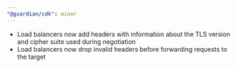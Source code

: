 ```yaml
---
"@guardian/cdk": minor
---
```


- Load balancers now add headers with information about the TLS version and cipher suite used during negotiation
- Load balancers now drop invalid headers before forwarding requests to the target
